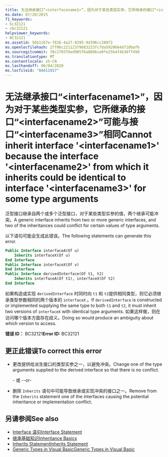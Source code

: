 ```yaml
---
title: 无法继承接口“<interfacename1>”，因为对于某些类型实参，它所继承的接口“<interfacename2>”可能与接口“<interfacename3>”相同
ms.date: 07/20/2015
f1_keywords:
- bc32121
- vbc32121
helpviewer_keywords:
- BC32121
ms.assetid: 56b1167e-f626-4a27-8395-9d396cc209f2
ms.openlocfilehash: 27f06c22112379683223fc7da5920664d710baf6
ms.sourcegitcommit: f8c270376ed905f6a8896ce0fe25b4f4b38ff498
ms.translationtype: MT
ms.contentlocale: zh-CN
ms.lasthandoff: 06/04/2020
ms.locfileid: "84411917"
---
```

# <a name="cannot-inherit-interface-interfacename1-because-the-interface-interfacename2-from-which-it-inherits-could-be-identical-to-interface-interfacename3-for-some-type-arguments"></a><span data-ttu-id="74c51-102">无法继承接口“\<interfacename1>”，因为对于某些类型实参，它所继承的接口“\<interfacename2>”可能与接口“\<interfacename3>”相同</span><span class="sxs-lookup"><span data-stu-id="74c51-102">Cannot inherit interface '\<interfacename1>' because the interface '\<interfacename2>' from which it inherits could be identical to interface '\<interfacename3>' for some type arguments</span></span>
<span data-ttu-id="74c51-103">泛型接口继承自两个或多个泛型接口，对于某些类型实参的值，两个继承可能冲突。</span><span class="sxs-lookup"><span data-stu-id="74c51-103">A generic interface inherits from two or more generic interfaces, and two of the inheritances could conflict for certain values of type arguments.</span></span>  
  
 <span data-ttu-id="74c51-104">以下语句可能会生成此错误。</span><span class="sxs-lookup"><span data-stu-id="74c51-104">The following statements can generate this error.</span></span>  
  
```vb  
Public Interface interfaceA(Of u)  
    Inherits interfaceX(Of u)  
End Interface  
Public Interface interfaceX(Of v)  
End Interface  
Public Interface derivedInterface(Of t1, t2)  
    Inherits interfaceA(Of t1), interfaceX(Of t2)  
End Interface  
```  
  
 <span data-ttu-id="74c51-105">如果构造或实现 `derivedInterface` 时同时向 `t1` 和 `t2`提供相同类型，则它必须继承类型参数相同的两个版本的 `interfaceX` 。</span><span class="sxs-lookup"><span data-stu-id="74c51-105">If `derivedInterface` is constructed or implemented supplying the same type to both `t1` and `t2`, it must inherit two versions of `interfaceX` with identical type arguments.</span></span> <span data-ttu-id="74c51-106">如果这样做，则在访问哪个版本方面存在歧义。</span><span class="sxs-lookup"><span data-stu-id="74c51-106">Doing so would produce an ambiguity about which version to access.</span></span>  
  
 <span data-ttu-id="74c51-107">**错误 ID：** BC32121</span><span class="sxs-lookup"><span data-stu-id="74c51-107">**Error ID:** BC32121</span></span>  
  
## <a name="to-correct-this-error"></a><span data-ttu-id="74c51-108">更正此错误</span><span class="sxs-lookup"><span data-stu-id="74c51-108">To correct this error</span></span>  
  
- <span data-ttu-id="74c51-109">更改提供给派生接口的类型实参之一，以避免冲突。</span><span class="sxs-lookup"><span data-stu-id="74c51-109">Change one of the type arguments supplied to the derived interface so that there is no conflict.</span></span>  
  
     <span data-ttu-id="74c51-110">\- 或 -</span><span class="sxs-lookup"><span data-stu-id="74c51-110">-or-</span></span>  
  
- <span data-ttu-id="74c51-111">删除 `Inherits` 语句中可能导致继承或实现冲突的接口之一。</span><span class="sxs-lookup"><span data-stu-id="74c51-111">Remove from the `Inherits` statement one of the interfaces causing the potential inheritance or implementation conflict.</span></span>  
  
## <a name="see-also"></a><span data-ttu-id="74c51-112">另请参阅</span><span class="sxs-lookup"><span data-stu-id="74c51-112">See also</span></span>

- [<span data-ttu-id="74c51-113">Interface 语句</span><span class="sxs-lookup"><span data-stu-id="74c51-113">Interface Statement</span></span>](../language-reference/statements/interface-statement.md)
- [<span data-ttu-id="74c51-114">继承基础知识</span><span class="sxs-lookup"><span data-stu-id="74c51-114">Inheritance Basics</span></span>](../programming-guide/language-features/objects-and-classes/inheritance-basics.md)
- [<span data-ttu-id="74c51-115">Inherits Statement</span><span class="sxs-lookup"><span data-stu-id="74c51-115">Inherits Statement</span></span>](../language-reference/statements/inherits-statement.md)
- [<span data-ttu-id="74c51-116">Generic Types in Visual Basic</span><span class="sxs-lookup"><span data-stu-id="74c51-116">Generic Types in Visual Basic</span></span>](../programming-guide/language-features/data-types/generic-types.md)
